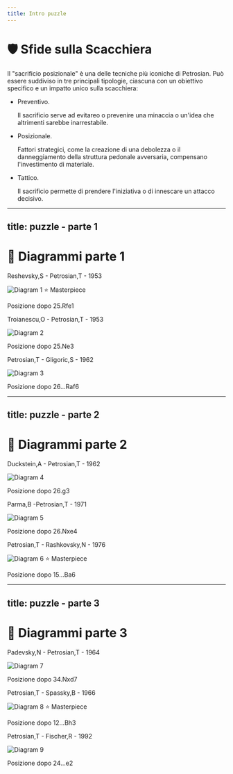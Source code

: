 ```yaml
---
title: Intro puzzle
---
```


# 🛡️ Sfide sulla Scacchiera

<div class="mt-6 text-left">
  <p class="text-lg text-gray-500 mb-6">
    Il "sacrificio posizionale" è una delle tecniche più iconiche di Petrosian. Può essere suddiviso in tre principali tipologie, ciascuna con un obiettivo specifico e un impatto unico sulla scacchiera:
  </p>
  <div class="grid grid-cols-2 gap-6">
    <div>
      <ul class="space-y-4">
        <li>
          <span class="font-semibold">Preventivo.</span>
          <p class="mt-1 text-sm text-gray-500">
            Il sacrificio serve ad evitareo o prevenire una minaccia o un'idea che altrimenti sarebbe inarrestabile.
          </p>
        </li>
        <li>
          <span class="font-semibold">Posizionale.</span>
          <p class="mt-1 text-sm text-gray-500">
            Fattori strategici, come la creazione di una debolezza o il danneggiamento della struttura pedonale avversaria, compensano l'investimento di materiale.
          </p>
        </li>
      </ul>
    </div>
    <div>
      <ul class="space-y-4">
        <li>
          <span class="font-semibold">Tattico.</span>
          <p class="mt-1 text-sm text-gray-500">
            Il sacrificio permette di prendere l'iniziativa o di innescare un attacco decisivo.
          </p>
        </li>
      </ul>
    </div>
  </div>
</div>

<Footer />


---
title: puzzle - parte 1
---

# 🧩 Diagrammi parte 1

<div class="grid grid-cols-3 gap-4 items-center justify-center mt-12">
  <div v-click="1" class="flex flex-col items-center">
    <p class="text-sm font-semibold text-gray-500">Reshevsky,S - Petrosian,T - 1953</p>
    <div class="relative flex flex-col items-center">
        <img src="../images/reshevsky-petrosian.jpg" alt="Diagram 1" class="w-48 h-48 object-cover rounded-lg shadow-md border-2 border-gray-300" />
        <span class="absolute -top-3 px-2 pl-1.5 py-0.5 bg-blue-500 text-white text-[9px] font-semibold rounded-full flex items-center shadow-md">
            ⭐ Masterpiece
        </span>
    </div>
    <p class="mt-2 text-xs">Posizione dopo 25.Rfe1</p>
  </div>  
  <div v-click="2" class="flex flex-col items-center">
    <p class="text-sm font-semibold text-gray-500">Troianescu,O - Petrosian,T - 1953</p>
    <img src="../images/troianescu-petrosian.jpg" alt="Diagram 2" class="w-48 h-48 object-cover rounded-lg shadow-md border-2 border-gray-300" />
    <p class="mt-2 text-xs">Posizione dopo 25.Ne3</p>
  </div>
  <div v-click="3" class="flex flex-col items-center">
    <p class="text-sm font-semibold text-gray-500">Petrosian,T - Gligoric,S - 1962</p>
    <img src="../images/petrosian-gligoric.jpg" alt="Diagram 3" class="w-48 h-48 object-cover rounded-lg shadow-md border-2 border-gray-300" />
    <p class="mt-2 text-xs">Posizione dopo 26...Raf6</p>
  </div>  
</div>

<Footer />

---
title: puzzle - parte 2
---

# 🧩 Diagrammi parte 2

<div class="grid grid-cols-3 gap-4 items-center justify-center mt-12">
  <div v-click="1" class="flex flex-col items-center">
    <p class="text-sm font-semibold text-gray-500">Duckstein,A - Petrosian,T - 1962</p>
    <img src="../images/dueckstein-petrosian.jpg" alt="Diagram 4" class="w-48 h-48 object-cover rounded-lg shadow-md border-2 border-gray-300" />
    <p class="mt-2 text-xs">Posizione dopo 26.g3</p>
  </div>
  <div v-click="2" class="flex flex-col items-center">
    <p class="text-sm font-semibold text-gray-500">Parma,B -Petrosian,T - 1971</p>
    <img src="../images/parma-petrosian.jpg" alt="Diagram 5" class="w-48 h-48 object-cover rounded-lg shadow-md border-2 border-gray-300" />
    <p class="mt-2 text-xs">Posizione dopo 26.Nxe4</p>
  </div>
  <div v-click="3" class="flex flex-col items-center">
    <p class="text-sm font-semibold text-gray-500">Petrosian,T - Rashkovsky,N - 1976</p>
    <div class="relative flex flex-col items-center">
        <img src="../images/petrosian-rashkovsky.jpg" alt="Diagram 6" class="w-48 h-48 object-cover rounded-lg shadow-md border-2 border-gray-300" />
        <span class="absolute -top-3 px-2 pl-1.5 py-0.5 bg-blue-500 text-white text-[9px] font-semibold rounded-full flex items-center shadow-md">
            ⭐ Masterpiece
        </span>
    </div>
    <p class="mt-2 text-xs">Posizione dopo 15...Ba6</p>
  </div>  
</div>

<Footer />

---
title: puzzle - parte 3
---

# 🧩 Diagrammi parte 3

<div class="grid grid-cols-3 gap-4 items-center justify-center mt-12">  
  <div v-click="1" class="flex flex-col items-center">
    <p class="text-sm font-semibold text-gray-500">Padevsky,N - Petrosian,T - 1964</p>
    <img src="../images/padevsky-petrosian.jpg" alt="Diagram 7" class="w-48 h-48 object-cover rounded-lg shadow-md border-2 border-gray-300" />
    <p class="mt-2 text-xs">Posizione dopo 34.Nxd7</p>
  </div>
  <div v-click="2" class="flex flex-col items-center">
    <p class="text-sm font-semibold text-gray-500">Petrosian,T - Spassky,B - 1966</p>
    <div class="relative flex flex-col items-center">
        <img src="../images/petrosian-spassky.jpg" alt="Diagram 8" class="w-48 h-48 object-cover rounded-lg shadow-md border-2 border-gray-300" />
        <span class="absolute -top-3 px-2 pl-1.5 py-0.5 bg-blue-500 text-white text-[9px] font-semibold rounded-full flex items-center shadow-md">
            ⭐ Masterpiece
        </span>
    </div>
    <p class="mt-2 text-xs">Posizione dopo 12...Bh3</p>
  </div>
  <div v-click="3" class="flex flex-col items-center">
    <p class="text-sm font-semibold text-gray-500">Petrosian,T - Fischer,R - 1992</p>
    <img src="../images/petrosian-fischer.jpg" alt="Diagram 9" class="w-48 h-48 object-cover rounded-lg shadow-md border-2 border-gray-300" />
    <p class="mt-2 text-xs">Posizione dopo 24...e2</p>
  </div>
  
</div>

<Footer />
